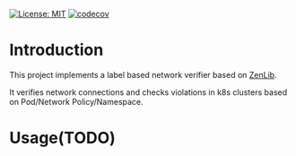 [![License: MIT](https://img.shields.io/badge/License-MIT-blue.svg?style=popout)](https://opensource.org/licenses/MIT)
[![codecov](https://codecov.io/gh/ckyiricky/label-based-network-verifier/branch/master/graph/badge.svg?token=1W5VPUYXWJ)](https://codecov.io/gh/ckyiricky/label-based-network-verifier)

# Introduction

This project implements a label based network verifier based on [ZenLib](https://github.com/microsoft/Zen).

It verifies network connections and checks violations in k8s clusters based on Pod/Network Policy/Namespace.

# Usage(TODO)
